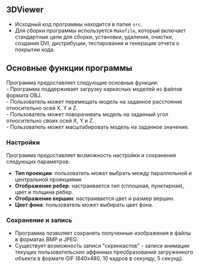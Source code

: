 ## 3DViewer

- Исходный код программы находится в папке `src`.
- Для сборки программы используется `Makefile`, который включает стандартные цели для сборки, установки, удаления, очистки, создания DVI, дистрибуции, тестирования и генерации отчета о покрытии кода.

## Основные функции программы

Программа предоставляет следующие основные функции: \
    - Программа поддерживает загрузку каркасных моделей из файлов формата OBJ.\
    - Пользователь может перемещать модель на заданное расстояние относительно осей X, Y и Z. \
    - Пользователь может поворачивать модель на заданный угол относительно своих осей X, Y и Z.\
    - Пользователь может масштабировать модель на заданное значение.
### Настройки

Программа предоставляет возможность настройки и сохранения следующих параметров:
- **Тип проекции**: пользователь может выбрать между параллельной и центральной проекциями.
- **Отображение ребер**: настраивается тип (сплошная, пунктирная), цвет и толщина ребер.
- **Отображение вершин**: настраивается цвет и размер вершин.
- **Цвет фона**: пользователь может выбирать цвет фона.

### Сохранение и запись

- Программа позволяет сохранять полученные изображения в файлы в форматах BMP и JPEG.
- Существует возможность записи "скринкастов" - записи анимации текущих пользовательских аффинных преобразований загруженного объекта в формате GIF (640x480, 10 кадров в секунду, 5 секунд).
